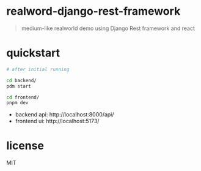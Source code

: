 # realword-django-rest-framework

> medium-like realworld demo using Django Rest framework and react

# quickstart

```sh
# after initial running

cd backend/
pdm start

cd frontend/
pnpm dev
```

- backend api: http://localhost:8000/api/
- frontend ui: http://localhost:5173/
# license

MIT
